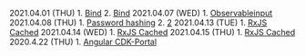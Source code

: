 2021.04.01 (THU)
	1. [Bind](https://jeonghwan-kim.github.io/2017/10/22/js-context-binding.html)
	2. [Bind](https://ko.javascript.info/bind)
2021.04.07 (WED)
	1. [Observableinput](https://medium.com/javascript-everyday/rxjs-observableinput-dbc9c7035adc)
2021.04.08 (THU)
	1. [Password hashing](https://www.notion.so/Encryption-and-Hashing-052a45dee6494dc4b107cc7cfb92f99e)
	2. [2](https://levelup.gitconnected.com/password-hashing-eb3b97684636)
2021.04.13 (TUE)
	1. [RxJS Cached](https://blog.thoughtram.io/angular/2018/03/05/advanced-caching-with-rxjs.html)
2021.04.14 (WED)
	1. [RxJS Cached](https://blog.thoughtram.io/angular/2018/03/05/advanced-caching-with-rxjs.html)
2021.04.15 (THU)
	1. [RxJS Cached](https://blog.thoughtram.io/angular/2018/03/05/advanced-caching-with-rxjs.html)
2020.4.22 (THU)
	1. [Angular CDK-Portal](https://juristr.com/blog/2018/05/dynamic-UI-with-cdk-portals/)


